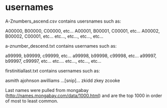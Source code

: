 # usernames

A-Znumbers_ascend.csv contains usersnames such as:

  A00000, B00000, C00000, etc...
  A00001, B00001, C00001, etc...
  A00002, B00002, C00001, etc...
  etc..., etc..., etc..., etc...
  
a-znumber_descend.txt contains usernames such as:

  a99999, b99999, c99999, etc...
  a99998, b99998, c99998, etc...
  a99997, b99997, c99997, etc...
  etc.... etc..., etc..., etc...
  
firstinitiallast.txt contains usernames such as:

  asmith
  ajohnson
  awilliams
  ...[snip]...
  zkidd
  zkey
  zcooke
  
  Last names were pulled from mongabay (http://names.mongabay.com/data/1000.html) and are the top 1000 in order of most to    least common.

